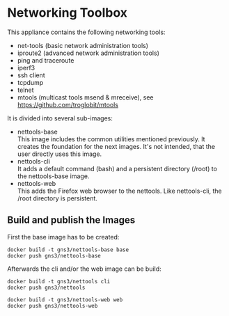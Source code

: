 # Networking Toolbox

This appliance contains the following networking tools:

- net-tools (basic network administration tools)
- iproute2 (advanced network administration tools)
- ping and traceroute
- iperf3
- ssh client
- tcpdump
- telnet
- mtools (multicast tools msend & mreceive),
  see https://github.com/troglobit/mtools

It is divided into several sub-images:

- nettools-base  
  This image includes the common utilities mentioned previously.
  It creates the foundation for the next images.
  It's not intended, that the user directly uses this image.
- nettools-cli  
  It adds a default command (bash) and a persistent directory (/root)
  to the nettools-base image.
- nettools-web  
  This adds the Firefox web browser to the nettools.
  Like nettools-cli, the /root directory is persistent.

## Build and publish the Images

First the base image has to be created:

```
docker build -t gns3/nettools-base base
docker push gns3/nettools-base
```

Afterwards the cli and/or the web image can be build:

```
docker build -t gns3/nettools cli
docker push gns3/nettools
```

```
docker build -t gns3/nettools-web web
docker push gns3/nettools-web
```
